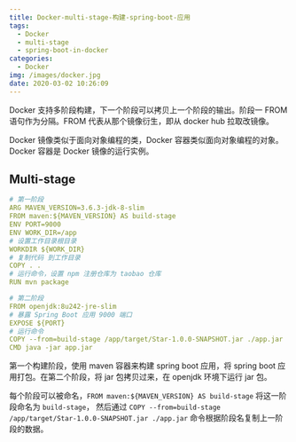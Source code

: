 ```yaml
---
title: Docker-multi-stage-构建-spring-boot-应用
tags:
  - Docker
  - multi-stage
  - spring-boot-in-docker
categories:
  - Docker
img: /images/docker.jpg
date: 2020-03-02 10:26:09
---
```



Docker 支持多阶段构建，下一个阶段可以拷贝上一个阶段的输出。阶段一 FROM 语句作为分隔。FROM 代表从那个镜像衍生，即从 docker hub 拉取改镜像。

<!-- more -->

Docker 镜像类似于面向对象编程的类，Docker 容器类似面向对象编程的对象。Docker 容器是 Docker 镜像的运行实例。

## Multi-stage

```yml
# 第一阶段
ARG MAVEN_VERSION=3.6.3-jdk-8-slim
FROM maven:${MAVEN_VERSION} AS build-stage
ENV PORT=9000
ENV WORK_DIR=/app
# 设置工作目录根目录
WORKDIR ${WORK_DIR}
# 复制代码 到工作目录
COPY . .
# 运行命令，设置 npm 注册仓库为 taobao 仓库
RUN mvn package

# 第二阶段
FROM openjdk:8u242-jre-slim
# 暴露 Spring Boot 应用 9000 端口
EXPOSE ${PORT}
# 运行命令
COPY --from=build-stage /app/target/Star-1.0.0-SNAPSHOT.jar ./app.jar
CMD java -jar app.jar
```

第一个构建阶段，使用 maven 容器来构建 spring boot 应用，将 spring boot 应用打包。在第二个阶段，将 jar 包拷贝过来，在 openjdk 环境下运行 jar 包。

每个阶段可以被命名，`FROM maven:${MAVEN_VERSION} AS build-stage` 将这一阶段命名为 `build-stage`， 然后通过 `COPY --from=build-stage /app/target/Star-1.0.0-SNAPSHOT.jar ./app.jar` 命令根据阶段名复制上一阶段的数据。
